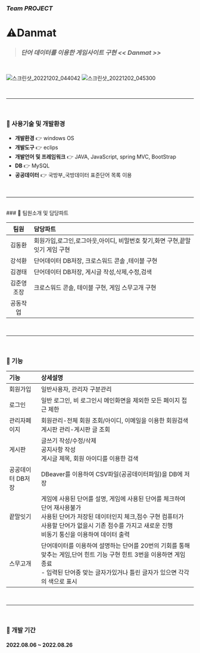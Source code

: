 ### *Team PROJECT*

# ⚠️Danmat
> ### *단어 데이터를 이용한 게임사이트 구현 << Danmat >>*
</br>

![스크린샷_20221202_044042](https://user-images.githubusercontent.com/95620922/209087588-4c350ad8-a054-410a-a47b-9281eabd8095.png)
![스크린샷_20221202_045300](https://user-images.githubusercontent.com/95620922/209087640-58f07ff1-f67b-47c0-b58f-27f9e146f8a0.png)

</br>

------
</br>

### 📌&nbsp;사용기술 및 개발환경  
* **개발환경** 👉 windows OS
* **개발도구** 👉 eclips
* **개발언어 및 프레임워크** 👉 JAVA, JavaScript, spring MVC, BootStrap
* **DB** 👉 MySQL
* **공공데이터** 👉 국방부_국방데이터 표준단어 목록 이용
</br>

------
</br>
### 📌&nbsp;팀원소개 및 담당파트  

|팀원|담당파트|
|:---:|:---|
|김동환|회원가입,로그인,로그아웃,아이디, 비밀번호 찾기,화면 구현,끝말잇기 게임 구현|
|강석환|단어데이터 DB저장, 크로스워드 콘솔 ,테이블 구현|
|김경태|단어데이터 DB저장, 게시글 작성,삭제,수정,검색|
|김준영</br>조장|크로스워드 콘솔, 테이블 구현, 게임 스무고개 구현|
|공동작업||개발환경 설정 / 기획 /  DB설계 / UI/UX 설계|
</br>


------
</br>

### 📌&nbsp;기능  



|기능|상세설명|
|:---|:---|
|회원가입|일반사용자, 관리자 구분관리|
|로그인|일반 로그인, 비 로그인시 메인화면을 제외한 모든 페이지 접근 제한|
|관리자페이지|회원관리-전체 회원 조회/아이디, 이메일을 이용한 회원검색</br>게시판 관리-게시판 글 조회|
|게시판|글쓰기 작성/수정/삭제</br>공지사항 작성</br>게시글 제목, 회원 아이디를 이용한 검색|
|공공데이터 DB저장|DBeaver를 이용하여 CSV파일(공공데이터파일)을 DB에 저장|
|끝말잇기|게임에 사용된 단어를 설명, 게임에 사용된 단어를 체크하여 단어 재사용불가</br>사용된 단어가 저장된 데이터인지 체크,점수 구현 컴퓨터가 사용할 단어가 없을시 기존 점수를 가지고 새로운 진행</br>비동기 통신을 이용하여 데이터 출력|
|스무고개|단어데이터를 이용하여 설명하는 단어를 20번의 기회를 통해 맞추는 게임,단어 힌트 기능 구현 힌트 3번을 이용하면 게임 종료</br>- 입력된 단어중 맞는 글자가있거나 틀린 글자가 있으면 각각의 색으로 표시|

</br>

------
</br>

### 📌&nbsp;개발 기간  

#### 2022.08.06 ~ 2022.08.26
